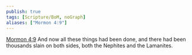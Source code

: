 ```yaml
---
publish: true
tags: [Scripture/BoM, noGraph]
aliases: ["Mormon 4:9"]
---
```

[Mormon 4:9](https://churchofjesuschrist.org/study/scriptures/bofm/morm/4?lang=eng&id=p9#p9) And now all these things had been done, and there had been thousands slain on both sides, both the Nephites and the Lamanites.
